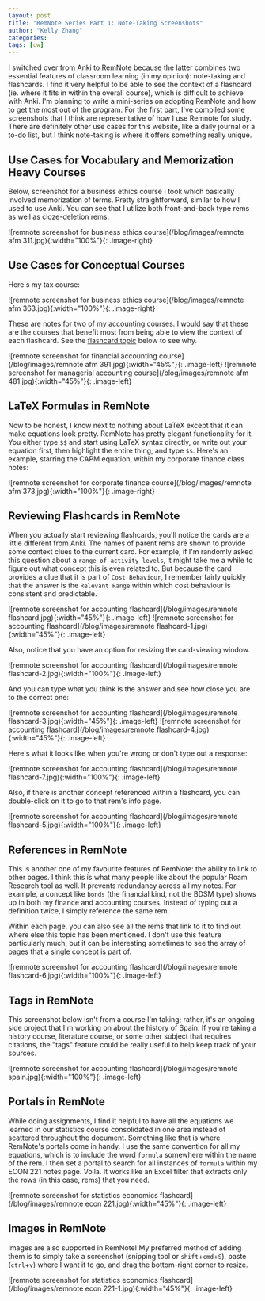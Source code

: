 ```yaml
---
layout: post
title: "RemNote Series Part 1: Note-Taking Screenshots"
author: "Kelly Zhang"
categories:
tags: [uw]
---
```


I switched over from Anki to RemNote because the latter combines two essential features of classroom learning (in my opinion): note-taking and flashcards. I find it very helpful to be able to see the context of a flashcard (ie. where it fits in within the overall course), which is difficult to achieve with Anki. I'm planning to write a mini-series on adopting RemNote and how to get the most out of the program. For the first part, I've compiled some screenshots that I think are representative of how I use Remnote for study. There are definitely other use cases for this website, like a daily journal or a to-do list, but I think note-taking is where it offers something really unique.

## Use Cases for Vocabulary and Memorization Heavy Courses

Below, screenshot for a business ethics course I took which basically involved memorization of terms. Pretty straightforward, similar to how I used to use Anki. You can see that I utilize both front-and-back type rems as well as cloze-deletion rems.

![remnote screenshot for business ethics course](/blog/images/remnote afm 311.jpg){:width="100%"}{: .image-right}

## Use Cases for Conceptual Courses

Here's my tax course:

![remnote screenshot for business ethics course](/blog/images/remnote afm 363.jpg){:width="100%"}{: .image-right}

These are notes for two of my accounting courses. I would say that these are the courses that benefit most from being able to view the context of each flashcard. See the [flashcard topic](#reviewing-flashcards-in-remnote) below to see why.

![remnote screenshot for financial accounting course](/blog/images/remnote afm 391.jpg){:width="45%"}{: .image-left}
![remnote screenshot for managerial accounting course](/blog/images/remnote afm 481.jpg){:width="45%"}{: .image-left}

## LaTeX Formulas in RemNote

Now to be honest, I know next to nothing about LaTeX except that it can make equations look pretty. RemNote has pretty elegant functionality for it. You either type `$$` and start using LaTeX syntax directly, or write out your equation first, then highlight the entire thing, and type `$$`. Here's an example, starring the CAPM equation, within my corporate finance class notes:

![remnote screenshot for corporate finance course](/blog/images/remnote afm 373.jpg){:width="100%"}{: .image-right}

## Reviewing Flashcards in RemNote

When you actually start reviewing flashcards, you'll notice the cards are a little different from Anki. The names of parent rems are shown to provide some context clues to the current card. For example, if I'm randomly asked this question about a `range of activity levels`, it might take me a while to figure out what concept this is even related to. But because the card provides a clue that it is part of `Cost Behaviour`, I remember fairly quickly that the answer is the `Relevant Range` within which cost behaviour is consistent and predictable.

![remnote screenshot for accounting flashcard](/blog/images/remnote flashcard.jpg){:width="45%"}{: .image-left}
![remnote screenshot for accounting flashcard](/blog/images/remnote flashcard-1.jpg){:width="45%"}{: .image-left}

Also, notice that you have an option for resizing the card-viewing window.

![remnote screenshot for accounting flashcard](/blog/images/remnote flashcard-2.jpg){:width="100%"}{: .image-left}

And you can type what you think is the answer and see how close you are to the correct one:

![remnote screenshot for accounting flashcard](/blog/images/remnote flashcard-3.jpg){:width="45%"}{: .image-left}
![remnote screenshot for accounting flashcard](/blog/images/remnote flashcard-4.jpg){:width="45%"}{: .image-left}

Here's what it looks like when you're wrong or don't type out a response:

![remnote screenshot for accounting flashcard](/blog/images/remnote flashcard-7.jpg){:width="100%"}{: .image-left}

Also, if there is another concept referenced within a flashcard, you can double-click on it to go to that rem's info page.

![remnote screenshot for accounting flashcard](/blog/images/remnote flashcard-5.jpg){:width="100%"}{: .image-left}

## References in RemNote

This is another one of my favourite features of RemNote: the ability to link to other pages. I think this is what many people like about the popular Roam Research tool as well. It prevents redundancy across all my notes. For example, a concept like `bonds` (the financial kind, not the BDSM type) shows up in both my finance and accounting courses. Instead of typing out a definition twice, I simply reference the same rem.

Within each page, you can also see all the rems that link to it to find out where else this topic has been mentioned. I don't use this feature particularly much, but it can be interesting sometimes to see the array of pages that a single concept is part of.

![remnote screenshot for accounting flashcard](/blog/images/remnote flashcard-6.jpg){:width="100%"}{: .image-left}

## Tags in RemNote

This screenshot below isn't from a course I'm taking; rather, it's an ongoing side project that I'm working on about the history of Spain. If you're taking a history course, literature course, or some other subject that requires citations, the "tags" feature could be really useful to help keep track of your sources.

![remnote screenshot for accounting flashcard](/blog/images/remnote spain.jpg){:width="100%"}{: .image-left}

## Portals in RemNote

While doing assignments, I find it helpful to have all the equations we learned in our statistics course consolidated in one area instead of scattered throughout the document. Something like that is where RemNote's portals come in handy. I use the same convention for all my equations, which is to include the word `formula` somewhere within the name of the rem. I then set a portal to search for all instances of `formula` within my ECON 221 notes page. Voila. It works like an Excel filter that extracts only the rows (in this case, rems) that you need.

![remnote screenshot for statistics economics flashcard](/blog/images/remnote econ 221.jpg){:width="45%"}{: .image-left}

## Images in RemNote

Images are also supported in RemNote! My preferred method of adding them is to simply take a screenshot (snipping tool or `shift`+`cmd`+`S`), paste (`ctrl`+`v`) where I want it to go, and drag the bottom-right corner to resize.

![remnote screenshot for statistics economics flashcard](/blog/images/remnote econ 221-1.jpg){:width="45%"}{: .image-left}
